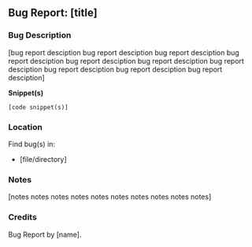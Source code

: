 ## Bug Report: [title]

### Bug Description

[bug report desciption bug report desciption bug report desciption bug report desciption bug report desciption bug report desciption bug report desciption bug report desciption bug report desciption bug report desciption]

**Snippet(s)**

```[language]
[code snippet(s)]
```


### Location

Find bug(s) in:
- [file/directory]


### Notes

[notes notes notes notes notes notes notes notes notes notes]

### Credits

Bug Report by [name].
